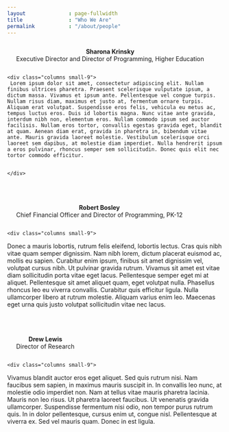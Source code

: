 ```yaml
---
layout              : page-fullwidth
title               : "Who We Are"
permalink           : "/about/people"
---
```


<div class="row">
    <div class="columns small-3">
      <img src="{{ site.urlimg }}people/krinsky.jpg" alt="">
      <p align="center"><strong>Sharona Krinsky</strong> <br>
      Executive Director and Director of Programming, Higher Education
      </p>
    </div>

    <div class="columns small-9">
     Lorem ipsum dolor sit amet, consectetur adipiscing elit. Nullam finibus ultrices pharetra. Praesent scelerisque vulputate ipsum, a dictum massa. Vivamus et ipsum ante. Pellentesque vel congue turpis. Nullam risus diam, maximus et justo at, fermentum ornare turpis. Aliquam erat volutpat. Suspendisse eros felis, vehicula eu metus ac, tempus luctus eros. Duis id lobortis magna. Nunc vitae ante gravida, interdum nibh non, elementum eros. Nullam commodo ipsum sed auctor facilisis. Nullam eros tortor, convallis egestas gravida eget, blandit at quam. Aenean diam erat, gravida in pharetra in, bibendum vitae ante. Mauris gravida laoreet molestie. Vestibulum scelerisque orci laoreet sem dapibus, at molestie diam imperdiet. Nulla hendrerit ipsum a eros pulvinar, rhoncus semper sem sollicitudin. Donec quis elit nec tortor commodo efficitur.


    </div>
</div>

<div class="row" style="margin-top:50px;">
    <div class="columns small-3">
      <img src="{{ site.urlimg }}people/bosley.jpg" alt="">
      <p align="center"><strong>Robert Bosley</strong>
      <br>
      Chief Financial Officer and Director of Programming, PK-12
      </p>
    </div>

    <div class="columns small-9">
Donec a mauris lobortis, rutrum felis eleifend, lobortis lectus. Cras quis nibh vitae quam semper dignissim. Nam nibh lorem, dictum placerat euismod ac, mollis eu sapien. Curabitur enim ipsum, finibus sit amet dignissim vel, volutpat cursus nibh. Ut pulvinar gravida rutrum. Vivamus sit amet est vitae diam sollicitudin porta vitae eget lacus. Pellentesque semper eget mi at aliquet. Pellentesque sit amet aliquet quam, eget volutpat nulla. Phasellus rhoncus leo eu viverra convallis. Curabitur quis efficitur ligula. Nulla ullamcorper libero at rutrum molestie. Aliquam varius enim leo. Maecenas eget urna quis justo volutpat sollicitudin vitae nec lacus.
    </div><!-- /.medium-4.columns -->  
</div>

<div class="row" style="margin-top:50px;">
    <div class="columns small-3">
      <img src="{{ site.urlimg }}people/lewis.jpg" alt="">
      <p align="center"><strong>Drew Lewis</strong>
      <br>
      Director of Research
      </p>
    </div>

    <div class="columns small-9">
Vivamus blandit auctor eros eget aliquet. Sed quis rutrum nisi. Nam faucibus sem sapien, in maximus mauris suscipit in. In convallis leo nunc, at molestie odio imperdiet non. Nam at tellus vitae mauris pharetra lacinia. Mauris non leo risus. Ut pharetra laoreet faucibus. Ut venenatis gravida ullamcorper. Suspendisse fermentum nisi odio, non tempor purus rutrum quis. In in dolor pellentesque, cursus enim ut, congue nisl. Pellentesque at viverra ex. Sed vel mauris quam. Donec in est ligula.
    </div><!-- /.medium-4.columns -->  
</div>

